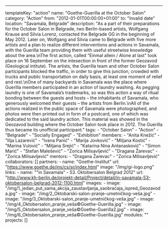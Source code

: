 ---
  templateKey: "action"
  name: "Goethe-Guerilla at the October Salon"
  category: "Action"
  from: "2012-01-01T00:00:00+01:00"
  to: "Invalid date"
  location: "Savamala, Belgrade"
  description: "As a part of their preparations for the October Salon in Belgrade, two Berlin-based artists, Wolfgang Krause and Silvia Lorenz, contacted the Belgrade GG in the beginning of May 2012. Later on, Wolfgang and Silvia came to Belgrade with five more artists and a plan to realize different interventions and actions in Savamala, with the Guerilla team providing them with useful streetwise knowledge about the area.\nThe first action, called “Einmal allein / Alone at lastˮ took place on 16 September on the intesection in front of the former Geozavod (Geological intitute). The artists, the Guerilla team and other October Salon participants blocked the traffic, in order to give this junction, crowded with trucks and public transportation on daily basis, at least one moment of relief and rest.\nOne of many backyards in Savamala was the place where Guerilla members participated in an action of laundry washing. As pegging laundry is one of Savamala’s trademarks, so was this action a way of ritual bonding between the guests and hosts – the inhabitants of Savamala, who generously welcomed their guests – the artists from Berlin.\nAll of the actions realized in the public space of Savamala were photographed, and photos were then printed out in form of a postcard, one of which was dedicated to the said laundry action. This material was showed in the Geozavod building where the October Salon took place in 2012. The Guerilla thus became its unofficial participant."
  tags: 
    - "October Salon"
    - "Action"
    - "Belgrade"
    - "Socially Engaged"
    - "Exhibition"
  members: 
    - "Anita Knežić"
    - "Ilija Lazarević"
    - "Ivana Panić"
    - "Marija Jovković"
    - "Miljana Kostić"
    - "Marina Vulović"
    - "Miljana Srejić"
    - "Katarina Nina Antanasković"
    - "Simon Marić"
    - "Stefan Malešević"
    - "Zorica Milisavljević"
    - "Dragana Žarevac"
    - "Zorica Milisavljević"
  mentors: 
    - "Dragana Žarevac"
    - "Zorica Milisavljević"
  collaborators: []
  partners: 
    - 
      name: "Goethe-Institut"
      url: "https://www.goethe.de/ins/cs/sr/index.html"
      image: "/img/gi-logo.png"
  links: 
    - 
      name: "\"in Savamala\" - 53. Oktobersalon Belgrad 2012"
      url: "http://www.kh-berlin.de/projekt-detail/Project/detail/in-savamala-53-oktobersalon-belgrad-2012-1100.html"
  images: 
    - 
      image: "/img/1_jedan_put_sama_akcija_zaustavljanja_saobraćaja_ispred_Geozavoda.jpg"
    - 
      image: "/img/2_Oktobarski-salon-pranje-umetničkog-veša.jpg"
    - 
      image: "/img/3_Oktobarski-salon_pranje-umetničkog-veša.jpg"
    - 
      image: "/img/4_Oktobersalon_pranje_veša©Goethe-Guerilla.jpg"
    - 
      image: "/img/5_Oktobersalon_pranje_veša©Goethe-Guerilla2.jpg"
    - 
      image: "/img/6_Oktobersalon_pranje_veša©Goethe-Guerilla.jpg"
  modules: ""
  projects: []
